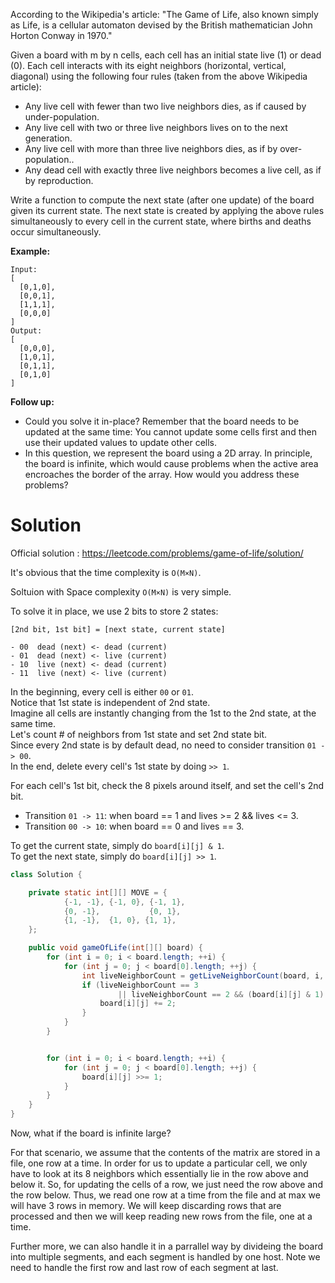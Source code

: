 According to the Wikipedia's article: "The Game of Life, also known simply as Life, is a cellular automaton devised by the British mathematician John Horton Conway in 1970."

Given a board with m by n cells, each cell has an initial state live (1) or dead (0). Each cell interacts with its eight neighbors (horizontal, vertical, diagonal) using the following four rules (taken from the above Wikipedia article):

* Any live cell with fewer than two live neighbors dies, as if caused by under-population.
* Any live cell with two or three live neighbors lives on to the next generation.
* Any live cell with more than three live neighbors dies, as if by over-population..
* Any dead cell with exactly three live neighbors becomes a live cell, as if by reproduction.

Write a function to compute the next state (after one update) of the board given its current state. The next state is created by applying the above rules simultaneously to every cell in the current state, where births and deaths occur simultaneously.

__Example:__

```
Input: 
[
  [0,1,0],
  [0,0,1],
  [1,1,1],
  [0,0,0]
]
Output: 
[
  [0,0,0],
  [1,0,1],
  [0,1,1],
  [0,1,0]
]
```

__Follow up:__
* Could you solve it in-place? Remember that the board needs to be updated at the same time: You cannot update some cells first and then use their updated values to update other cells.  
* In this question, we represent the board using a 2D array. In principle, the board is infinite, which would cause problems when the active area encroaches the border of the array. How would you address these problems?  

# Solution

Official solution : https://leetcode.com/problems/game-of-life/solution/  

It's obvious that the time complexity is `O(M×N)`.

Soltuion with Space complexity `O(M×N)` is very simple.

To solve it in place, we use 2 bits to store 2 states:

```
[2nd bit, 1st bit] = [next state, current state]

- 00  dead (next) <- dead (current)
- 01  dead (next) <- live (current)  
- 10  live (next) <- dead (current)  
- 11  live (next) <- live (current) 
```

In the beginning, every cell is either `00` or `01`.  
Notice that 1st state is independent of 2nd state.  
Imagine all cells are instantly changing from the 1st to the 2nd state, at the same time.  
Let's count # of neighbors from 1st state and set 2nd state bit.  
Since every 2nd state is by default dead, no need to consider transition `01 -> 00`.  
In the end, delete every cell's 1st state by doing `>> 1`.  

For each cell's 1st bit, check the 8 pixels around itself, and set the cell's 2nd bit.

* Transition `01 -> 11`: when board == 1 and lives >= 2 && lives <= 3.
* Transition `00 -> 10`: when board == 0 and lives == 3.

To get the current state, simply do `board[i][j] & 1`.  
To get the next state, simply do `board[i][j] >> 1`.  

```java
class Solution {

    private static int[][] MOVE = {
            {-1, -1}, {-1, 0}, {-1, 1},
            {0, -1},           {0, 1},
            {1, -1},  {1, 0}, {1, 1},
    };

    public void gameOfLife(int[][] board) {
        for (int i = 0; i < board.length; ++i) {
            for (int j = 0; j < board[0].length; ++j) {
                int liveNeighborCount = getLiveNeighborCount(board, i, j);
                if (liveNeighborCount == 3
                        || liveNeighborCount == 2 && (board[i][j] & 1) == 1) {
                    board[i][j] += 2;
                }
            }
        }


        for (int i = 0; i < board.length; ++i) {
            for (int j = 0; j < board[0].length; ++j) {
                board[i][j] >>= 1;
            }
        }
    }
}
```

Now, what if the board is infinite large?

For that scenario, we assume that the contents of the matrix are stored in a file, one row at a time. In order for us to update a particular cell, we only have to look at its 8 neighbors which essentially lie in the row above and below it. So, for updating the cells of a row, we just need the row above and the row below. Thus, we read one row at a time from the file and at max we will have 3 rows in memory. We will keep discarding rows that are processed and then we will keep reading new rows from the file, one at a time. 

Further more, we can also handle it in a parrallel way by divideing the board into multiple segments, and each segment is handled by one host. Note we need to handle the first row and last row of each segment at last.

